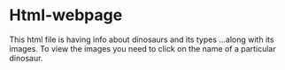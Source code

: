 # Html-webpage
This html file is having info about dinosaurs and its types ...along with its images.
To view  the images you need to click on the name of a particular dinosaur.
